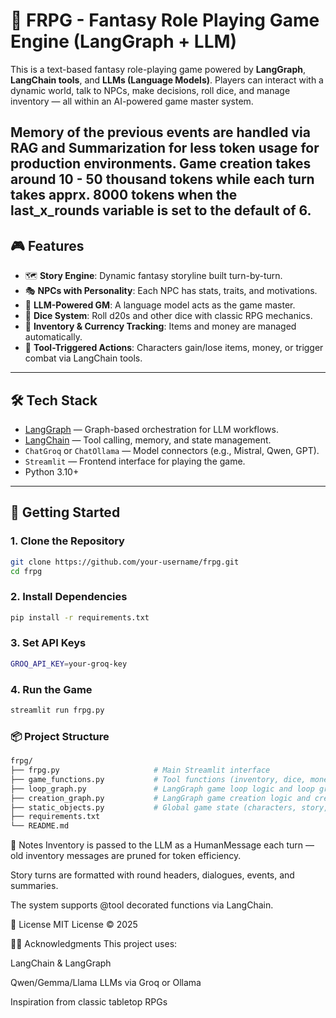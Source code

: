 # 🧙 FRPG - Fantasy Role Playing Game Engine (LangGraph + LLM)

This is a text-based fantasy role-playing game powered by **LangGraph**, **LangChain tools**, and **LLMs (Language Models)**. Players can interact with a dynamic world, talk to NPCs, make decisions, roll dice, and manage inventory — all within an AI-powered game master system.

Memory of the previous events are handled via RAG and Summarization for less token usage for production environments. Game creation takes around 10 - 50 thousand tokens while each turn takes apprx. 8000 tokens when the last_x_rounds variable is set to the default of 6.
---

## 🎮 Features

- 🗺️ **Story Engine**: Dynamic fantasy storyline built turn-by-turn.
- 🎭 **NPCs with Personality**: Each NPC has stats, traits, and motivations.
- 🧠 **LLM-Powered GM**: A language model acts as the game master.
- 🎲 **Dice System**: Roll d20s and other dice with classic RPG mechanics.
- 🎒 **Inventory & Currency Tracking**: Items and money are managed automatically.
- 🧪 **Tool-Triggered Actions**: Characters gain/lose items, money, or trigger combat via LangChain tools.

---

## 🛠️ Tech Stack

- [LangGraph](https://github.com/langchain-ai/langgraph) — Graph-based orchestration for LLM workflows.
- [LangChain](https://www.langchain.com/) — Tool calling, memory, and state management.
- `ChatGroq` or `ChatOllama` — Model connectors (e.g., Mistral, Qwen, GPT).
- `Streamlit` — Frontend interface for playing the game.
- Python 3.10+

---

## 🚀 Getting Started

### 1. Clone the Repository

```bash
git clone https://github.com/your-username/frpg.git
cd frpg
```
### 2. Install Dependencies
```bash
pip install -r requirements.txt
```
### 3. Set API Keys
```bash
GROQ_API_KEY=your-groq-key
```
### 4. Run the Game
```bash
streamlit run frpg.py
```
### 📦 Project Structure
```graphql
frpg/
├── frpg.py                     # Main Streamlit interface
├── game_functions.py           # Tool functions (inventory, dice, money)
├── loop_graph.py               # LangGraph game loop logic and loop graph object
├── creation_graph.py           # LangGraph game creation logic and creation graph object
├── static_objects.py           # Global game state (characters, story, rules) and some of the prompts
├── requirements.txt
└── README.md
```

📌 Notes
Inventory is passed to the LLM as a HumanMessage each turn — old inventory messages are pruned for token efficiency.

Story turns are formatted with round headers, dialogues, events, and summaries.

The system supports @tool decorated functions via LangChain.

📜 License
MIT License © 2025

🙋‍♂️ Acknowledgments
This project uses:

LangChain & LangGraph

Qwen/Gemma/Llama LLMs via Groq or Ollama

Inspiration from classic tabletop RPGs
